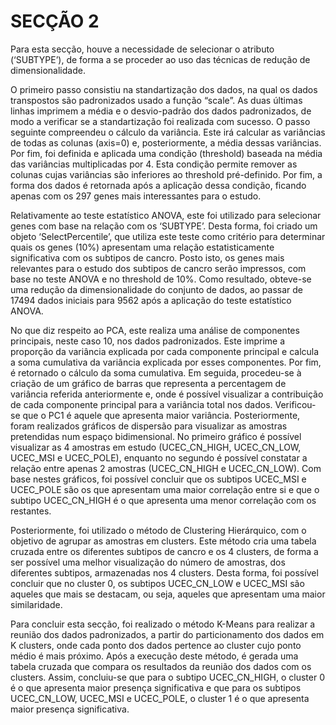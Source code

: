 # SECÇÃO 2

Para esta secção, houve a necessidade de selecionar o atributo (‘SUBTYPE’), de forma a se proceder ao uso das técnicas de redução de dimensionalidade. 

O primeiro passo consistiu na standartização dos dados, na qual os dados transpostos são padronizados usado a função “scale”. As duas últimas linhas imprimem a média e o desvio-padrão dos dados padronizados, de modo a verificar se a standartização foi realizada com sucesso. O passo seguinte compreendeu o cálculo da variância. Este irá calcular as variâncias de todas as colunas (axis=0) e, posteriormente, a média dessas variâncias. Por fim, foi definida e aplicada uma condição (threshold) baseada na média das variâncias multiplicadas por 4. Esta condição permite remover as colunas cujas variâncias são inferiores ao threshold pré-definido. Por fim, a forma dos dados é retornada após a aplicação dessa condição, ficando apenas com os 297 genes mais interessantes para o estudo. 

Relativamente ao teste estatístico ANOVA, este foi utilizado para selecionar genes com base na relação com os ‘SUBTYPE’. Desta forma, foi criado um objeto ‘SelectPercentile’, que utiliza este teste como critério para determinar quais os genes (10%) apresentam uma relação estatisticamente significativa com os subtipos de cancro. Posto isto, os genes mais relevantes para o estudo dos subtipos de cancro serão impressos, com base no teste ANOVA e no threshold de 10%. Como resultado, obteve-se uma redução da dimensionalidade do conjunto de dados, ao passar de 17494 dados iniciais para 9562 após a aplicação do teste estatístico ANOVA.

No que diz respeito ao PCA, este realiza uma análise de componentes principais, neste caso 10, nos dados padronizados. Este imprime a proporção da variância explicada por cada componente principal e calcula a soma cumulativa da variância explicada por esses componentes. Por fim, é retornado o cálculo da soma cumulativa. Em seguida, procedeu-se à criação de um gráfico de barras que representa a percentagem de variância referida anteriormente e, onde é possível visualizar a contribuição de cada componente principal para a variância total nos dados. Verificou-se que o PC1 é aquele que apresenta maior variância. Posteriormente, foram realizados gráficos de dispersão para visualizar as amostras pretendidas num espaço bidimensional. No primeiro gráfico é possível visualizar as 4 amostras em estudo (UCEC_CN_HIGH, UCEC_CN_LOW, UCEC_MSI e UCEC_POLE), enquanto no segundo é possível constatar a relação entre apenas 2 amostras (UCEC_CN_HIGH e UCEC_CN_LOW). Com base nestes gráficos, foi possível concluir que os subtipos UCEC_MSI e UCEC_POLE são os que apresentam uma maior correlação entre si e que o subtipo UCEC_CN_HIGH é o que apresenta uma menor correlação com os restantes.

Posteriormente, foi utilizado o método de Clustering Hierárquico, com o objetivo de agrupar as amostras em clusters. Este método cria uma tabela cruzada entre os diferentes subtipos de cancro e os 4 clusters, de forma a ser possível uma melhor visualização do número de amostras, dos diferentes subtipos, armazenadas nos 4 clusters. Desta forma, foi possível concluir que no cluster 0, os subtipos UCEC_CN_LOW e UCEC_MSI são aqueles que mais se destacam, ou seja, aqueles que apresentam uma maior similaridade.

Para concluir esta secção, foi realizado o método K-Means para realizar a reunião dos dados padronizados, a partir do particionamento dos dados em K clusters, onde cada ponto dos dados pertence ao cluster cujo ponto médio é mais próximo. Após a execução deste método, é gerada uma tabela cruzada que compara os resultados da reunião dos dados com os clusters. Assim, concluiu-se que para o subtipo UCEC_CN_HIGH, o cluster 0 é o que apresenta maior presença significativa e que para os subtipos UCEC_CN_LOW, UCEC_MSI e UCEC_POLE, o cluster 1 é o que apresenta maior presença significativa.


